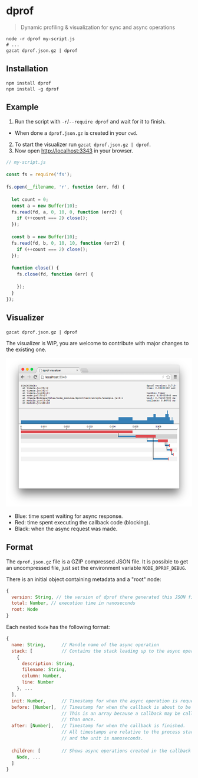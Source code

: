 # dprof

> Dynamic profiling & visualization for sync and async operations

```shell
node -r dprof my-script.js
# ...
gzcat dprof.json.gz | dprof
```

## Installation

```shell
npm install dprof
npm install -g dprof
```

## Example

1. Run the script with `-r`/`--require dprof` and wait for it to finish.
  - When done a `dprof.json.gz` is
  created in your `cwd`.
2. To start the visualizer run `gzcat dprof.json.gz | dprof`.
3. Now open [http://localhost:3343](http://localhost:3343) in your browser.

```javascript
// my-script.js

const fs = require('fs');

fs.open(__filename, 'r', function (err, fd) {

  let count = 0;
  const a = new Buffer(10);
  fs.read(fd, a, 0, 10, 0, function (err2) {
    if (++count === 2) close();
  });

  const b = new Buffer(10);
  fs.read(fd, b, 0, 10, 10, function (err2) {
    if (++count === 2) close();
  });

  function close() {
    fs.close(fd, function (err) {

    });
  }
});
```

## Visualizer

```shell
gzcat dprof.json.gz | dprof
```

The visualizer is WIP, you are welcome to contribute with major changes to the existing one.

![Visualizer](https://github.com/AndreasMadsen/dprof/blob/master/visualizer.png)

* Blue: time spent waiting for async response.
* Red: time spent executing the callback code (blocking).
* Black: when the async request was made.

## Format

The `dprof.json.gz` file is a GZIP compressed JSON file. It is possible
to get an uncompressed file, just set the environment variable `NODE_DPROF_DEBUG`.

There is an initial object containing metadata and a "root" node:

```javascript
{
  version: String, // the version of dprof there generated this JSON file
  total: Number, // execution time in nanoseconds
  root: Node
}
```

Each nested `Node` has the following format:

```javascript
{
  name: String,      // Handle name of the async operation
  stack: [           // Contains the stack leading up to the async operation
    {
      description: String,
      filename: String,
      column: Number,
      line: Number
    }, ...
  ],
  init: Number,      // Timestamp for when the async operation is requested.
  before: [Number],  // Timestamp for when the callback is about to be called.
                     // This is an array because a callback may be called more
                     // than once.
  after: [Number],   // Timestamp for when the callback is finished.
                     // All timestamps are relative to the process startup time
                     // and the unit is nanoseconds.

  children: [        // Shows async operations created in the callback
    Node, ...
  ]
}
```
